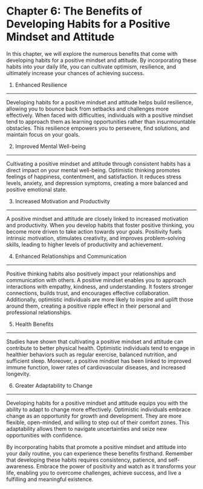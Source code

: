 Chapter 6: The Benefits of Developing Habits for a Positive Mindset and Attitude
================================================================================

In this chapter, we will explore the numerous benefits that come with developing habits for a positive mindset and attitude. By incorporating these habits into your daily life, you can cultivate optimism, resilience, and ultimately increase your chances of achieving success.

1. Enhanced Resilience
----------------------

Developing habits for a positive mindset and attitude helps build resilience, allowing you to bounce back from setbacks and challenges more effectively. When faced with difficulties, individuals with a positive mindset tend to approach them as learning opportunities rather than insurmountable obstacles. This resilience empowers you to persevere, find solutions, and maintain focus on your goals.

2. Improved Mental Well-being
-----------------------------

Cultivating a positive mindset and attitude through consistent habits has a direct impact on your mental well-being. Optimistic thinking promotes feelings of happiness, contentment, and satisfaction. It reduces stress levels, anxiety, and depression symptoms, creating a more balanced and positive emotional state.

3. Increased Motivation and Productivity
----------------------------------------

A positive mindset and attitude are closely linked to increased motivation and productivity. When you develop habits that foster positive thinking, you become more driven to take action towards your goals. Positivity fuels intrinsic motivation, stimulates creativity, and improves problem-solving skills, leading to higher levels of productivity and achievement.

4. Enhanced Relationships and Communication
-------------------------------------------

Positive thinking habits also positively impact your relationships and communication with others. A positive mindset enables you to approach interactions with empathy, kindness, and understanding. It fosters stronger connections, builds trust, and encourages effective collaboration. Additionally, optimistic individuals are more likely to inspire and uplift those around them, creating a positive ripple effect in their personal and professional relationships.

5. Health Benefits
------------------

Studies have shown that cultivating a positive mindset and attitude can contribute to better physical health. Optimistic individuals tend to engage in healthier behaviors such as regular exercise, balanced nutrition, and sufficient sleep. Moreover, a positive mindset has been linked to improved immune function, lower rates of cardiovascular diseases, and increased longevity.

6. Greater Adaptability to Change
---------------------------------

Developing habits for a positive mindset and attitude equips you with the ability to adapt to change more effectively. Optimistic individuals embrace change as an opportunity for growth and development. They are more flexible, open-minded, and willing to step out of their comfort zones. This adaptability allows them to navigate uncertainties and seize new opportunities with confidence.

By incorporating habits that promote a positive mindset and attitude into your daily routine, you can experience these benefits firsthand. Remember that developing these habits requires consistency, patience, and self-awareness. Embrace the power of positivity and watch as it transforms your life, enabling you to overcome challenges, achieve success, and live a fulfilling and meaningful existence.
